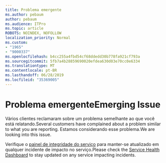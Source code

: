 ```yaml
---
title: Problema emergente
ms.author: pebaum
author: pebaum
ms.audience: ITPro
ms.topic: article
ROBOTS: NOINDEX, NOFOLLOW
localization_priority: Normal
ms.custom:
- "1965"
- "9000337"
ms.openlocfilehash: b4cc255a4fbd54cf68ddedd30b778fa921cf793a
ms.sourcegitcommit: 5fb7a4b28859690020efdea630d03e70cc0e6334
ms.translationtype: MT
ms.contentlocale: pt-BR
ms.lasthandoff: 06/28/2019
ms.locfileid: "35369005"
---
```

# <a name="emerging-issue"></a><span data-ttu-id="4037c-102">Problema emergente</span><span class="sxs-lookup"><span data-stu-id="4037c-102">Emerging Issue</span></span>

<span data-ttu-id="4037c-103">Vários clientes reclamaram sobre um problema semelhante ao que você está relatando.</span><span class="sxs-lookup"><span data-stu-id="4037c-103">Several customers have complained about a problem similar to what you are reporting.</span></span> <span data-ttu-id="4037c-104">Estamos considerando esse problema.</span><span class="sxs-lookup"><span data-stu-id="4037c-104">We are looking into this issue.</span></span>

<span data-ttu-id="4037c-105">Verifique o [painel de integridade do serviço](https://admin.microsoft.com/adminportal/home#/servicehealth) para manter-se atualizado em qualquer incidente de impacto no serviço.</span><span class="sxs-lookup"><span data-stu-id="4037c-105">Please check the [Service Health Dashboard](https://admin.microsoft.com/adminportal/home#/servicehealth) to stay updated on any service impacting incidents.</span></span>